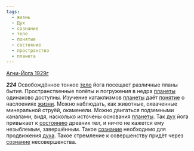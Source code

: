 ```yaml
---
tags:
  - жизнь
  - Дух
  - сознание
  - тело
  - понятие
  - состояние
  - пространство
  - планета
---
```


[Агни-Йога 1929г](https://127.0.0.1:4002/agni/1929)

___224___
Освобождённое тонкое [тело](../../../tags/#тело) йога посещает различные планы бытия. Пространственные полёты и погружения в недра [планеты](../../../tags/#планета) одинаково доступны. Изучение катаклизмов [планеты](../../../tags/#планета) даёт [понятие](../../../tags/#понятие) о наслоениях [жизни](../../../tags/#жизнь). Можно наблюдать, как животные, охваченные минеральной струёй, окаменели. Можно двигаться подземными каналами, видя, насколько источены основания [планеты](../../../tags/#планета). Так [дух](../../../tags/#Дух) йога привыкает к [состоянию](../../../tags/#состояние) древних тел, и ничто не кажется ему незыблемым, завершённым. Такое [сознание](../../../tags/#сознание) необходимо для продвижения [духа](../../../tags/#Дух). Такое стремление к совершенству придёт через [сознание](../../../tags/#сознание) несовершенства.
